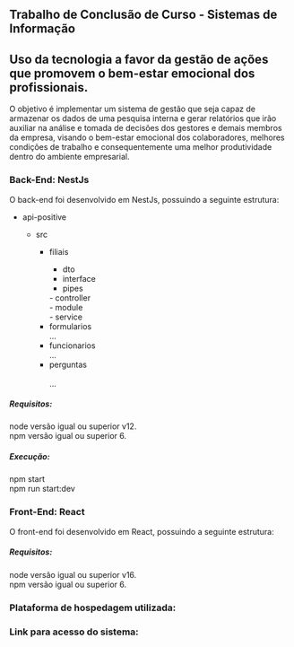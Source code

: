 ## Trabalho de Conclusão de Curso - Sistemas de Informação
## Uso da tecnologia a favor da gestão de ações que promovem o bem-estar emocional dos profissionais.


  O objetivo é implementar um sistema de gestão que seja capaz de armazenar os dados de uma pesquisa interna e gerar relatórios que irão auxiliar na análise e tomada de decisões dos gestores e demais membros da empresa, visando o bem-estar emocional dos colaboradores, melhores condições de trabalho e consequentemente uma melhor produtividade dentro do ambiente empresarial.
  
###  Back-End: NestJs
  O back-end foi desenvolvido em NestJs, possuindo a seguinte estrutura: 
    <ul>
      <li>api-positive</li>
      <ul>
        <li>src</li>
        <ul>
          <li>filiais</li>
            <ul> 
              <li> dto </li>
              <li> interface </li>
              <li> pipes </li>
          </ul>
          - controller </br>
          - module </br>
          - service </br>
          <li>formularios </li>
          ...
          <li> funcionarios </li>
          ...
          <li> perguntas </li>      
          ...
        </ul>
      </ul>
    </ul>
          
  ##### Requisitos: 
  node versão igual ou superior v12. </br>
  npm versão igual ou superior 6.</br>
              
  ##### Execução: 
  npm start </br>
  npm run start:dev </br>
  
  
### Front-End: React
  <p>O front-end foi desenvolvido em React, possuindo a seguinte estrutura: </p>
  
##### Requisitos: 
  node versão igual ou superior v16. </br>
  npm versão igual ou superior 6.</br>
  
  
### Plataforma de hospedagem utilizada: 
### Link para acesso do sistema: 
